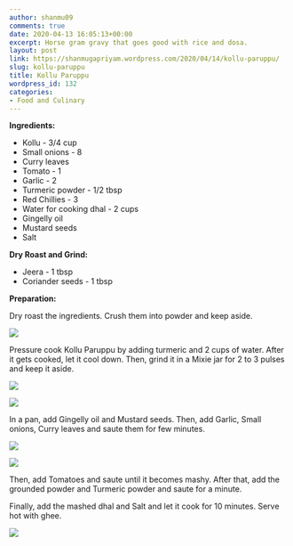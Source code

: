 ```yaml
---
author: shanmu09
comments: true
date: 2020-04-13 16:05:13+00:00
excerpt: Horse gram gravy that goes good with rice and dosa.
layout: post
link: https://shanmugapriyam.wordpress.com/2020/04/14/kollu-paruppu/
slug: kollu-paruppu
title: Kollu Paruppu
wordpress_id: 132
categories:
- Food and Culinary
---
```

















**Ingredients:**







  * Kollu - 3/4 cup
  * Small onions - 8
  * Curry leaves
  * Tomato - 1
  * Garlic - 2
  * Turmeric powder - 1/2 tbsp
  * Red Chillies - 3
  * Water for cooking dhal - 2 cups
  * Gingelly oil
  * Mustard seeds
  * Salt






**Dry Roast and Grind:**







  * Jeera - 1 tbsp
  * Coriander seeds - 1 tbsp






**Preparation:**







Dry roast the ingredients. Crush them into powder and keep aside.





![](https://shanmugapriyam.files.wordpress.com/2020/04/img_20200413_074347-1.jpg?w=1024)





Pressure cook Kollu Paruppu by adding turmeric and 2 cups of water. After it gets cooked, let it cool down. Then, grind it in a Mixie jar for 2 to 3 pulses and keep it aside.







![](https://shanmugapriyam.files.wordpress.com/2020/04/img_20200413_074019-1.jpg)

![](https://shanmugapriyam.files.wordpress.com/2020/04/img_20200413_075653-1.jpg)







In a pan, add Gingelly oil and Mustard seeds. Then, add Garlic, Small onions, Curry leaves and saute them for few minutes. 







![](https://shanmugapriyam.files.wordpress.com/2020/04/img_20200413_074554-1.jpg?resize=2000%2C2000)

![](https://shanmugapriyam.files.wordpress.com/2020/04/img_20200413_074617-1.jpg?resize=2000%2C2000)







Then, add Tomatoes and saute until it becomes mashy. After that, add the grounded powder and Turmeric powder and saute for a minute. 



















Finally, add the mashed dhal and Salt and let it cook for 10 minutes. Serve hot with ghee.





![](https://shanmugapriyam.files.wordpress.com/2020/04/img_20200413_132904.jpg?w=1024)







